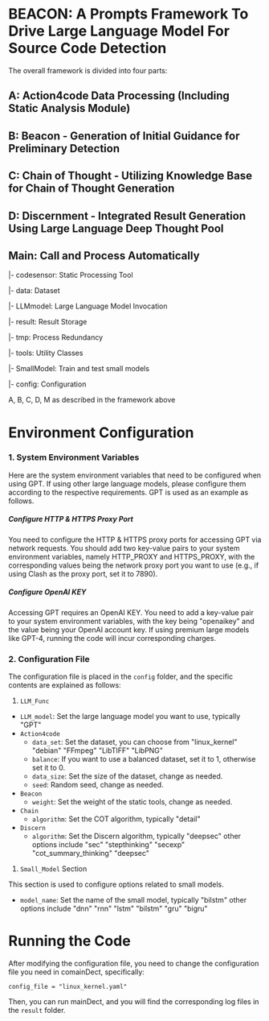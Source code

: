# BEACON: A Prompts Framework To Drive Large Language Model For Source Code Detection

The overall framework is divided into four parts:

## A: Action4code Data Processing (Including Static Analysis Module)

## B: Beacon - Generation of Initial Guidance for Preliminary Detection

## C: Chain of Thought - Utilizing Knowledge Base for Chain of Thought Generation

## D: Discernment - Integrated Result Generation Using Large Language Deep Thought Pool

## Main: Call and Process Automatically

|- codesensor: Static Processing Tool

|- data: Dataset

|- LLMmodel: Large Language Model Invocation

|- result: Result Storage

|- tmp: Process Redundancy

|- tools: Utility Classes

|- SmallModel: Train and test small models

|- config: Configuration


A, B, C, D, M as described in the framework above

# Environment Configuration

### 1. System Environment Variables

Here are the system environment variables that need to be configured when using GPT. If using other large language models, please configure them according to the respective requirements. GPT is used as an example as follows.

##### Configure HTTP & HTTPS Proxy Port

You need to configure the HTTP & HTTPS proxy ports for accessing GPT via network requests. You should add two key-value pairs to your system environment variables, namely HTTP_PROXY and HTTPS_PROXY, with the corresponding values being the network proxy port you want to use (e.g., if using Clash as the proxy port, set it to 7890).

##### Configure OpenAI KEY

Accessing GPT requires an OpenAI KEY. You need to add a key-value pair to your system environment variables, with the key being "openaikey" and the value being your OpenAI account key. If using premium large models like GPT-4, running the code will incur corresponding charges.

### 2. Configuration File

The configuration file is placed in the `config` folder, and the specific contents are explained as follows:

1. `LLM_Func` 

- `LLM_model`: Set the large language model you want to use, typically "GPT"
- `Action4code`
  - `data_set`: Set the dataset, you can choose from "linux_kernel" "debian" "FFmpeg" "LibTIFF" "LibPNG"
  - `balance`: If you want to use a balanced dataset, set it to 1, otherwise set it to 0.
  - `data_size`: Set the size of the dataset, change as needed.
  - `seed`: Random seed, change as needed.
- `Beacon`
  - `weight`: Set the weight of the static tools, change as needed.
- `Chain`
  - `algorithm`: Set the COT algorithm, typically "detail"
- `Discern`
  - `algorithm`: Set the Discern algorithm, typically "deepsec" other options include "sec" "stepthinking" "secexp" "cot_summary_thinking" "deepsec"

1. `Small_Model` Section

This section is used to configure options related to small models.

- `model_name`: Set the name of the small model, typically "bilstm" other options include "dnn" "rnn" "lstm" "bilstm" "gru" "bigru"

# Running the Code

After modifying the configuration file, you need to change the configuration file you need in comainDect, specifically:

```
config_file = "linux_kernel.yaml"
```

Then, you can run mainDect, and you will find the corresponding log files in the `result` folder.
